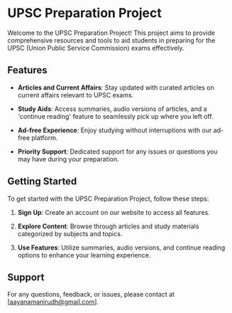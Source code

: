 # UPSC Preparation Project

Welcome to the UPSC Preparation Project! This project aims to provide comprehensive resources and tools to aid students in preparing for the UPSC (Union Public Service Commission) exams effectively.

## Features

- **Articles and Current Affairs**: Stay updated with curated articles on current affairs relevant to UPSC exams.
  
- **Study Aids**: Access summaries, audio versions of articles, and a 'continue reading' feature to seamlessly pick up where you left off.
  
- **Ad-free Experience**: Enjoy studying without interruptions with our ad-free platform.

- **Priority Support**: Dedicated support for any issues or questions you may have during your preparation.

## Getting Started

To get started with the UPSC Preparation Project, follow these steps:

1. **Sign Up**: Create an account on our website to access all features.
  
2. **Explore Content**: Browse through articles and study materials categorized by subjects and topics.
  
3. **Use Features**: Utilize summaries, audio versions, and continue reading options to enhance your learning experience.

## Support

For any questions, feedback, or issues, please contact at [aayanamanirudh@gmail.com].

